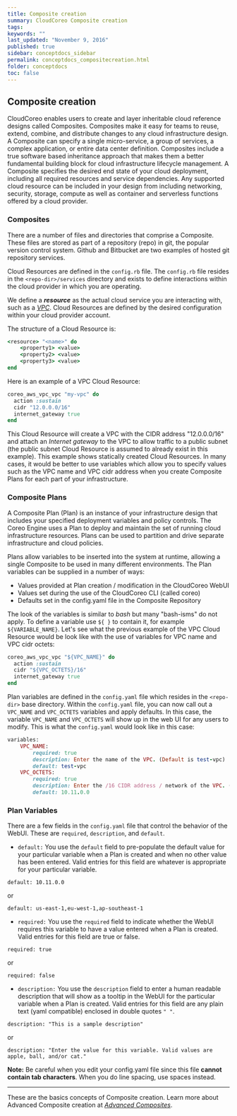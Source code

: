 ```yaml
---
title: Composite creation
summary: CloudCoreo Composite creation
tags:
keywords: ""
last_updated: "November 9, 2016"
published: true
sidebar: conceptdocs_sidebar
permalink: conceptdocs_compositecreation.html
folder: conceptdocs
toc: false
---
```


## Composite creation
CloudCoreo enables users to create and layer inheritable cloud reference designs called Composites.  Composites make it easy for teams to reuse, extend, combine, and distribute changes to any cloud infrastructure design. A Composite can specify a single micro-service, a group of services, a complex application, or entire data center definition. Composites include a true software based inheritance approach that makes them a better fundamental building block for cloud infrastructure lifecycle management. A Composite specifies the desired end state of your cloud deployment, including all required resources and service dependencies.  Any supported cloud resource can be included in your design from including networking, security, storage, compute as well as container and serverless functions offered by a cloud provider.  

### Composites  
There are a number of files and directories that comprise a Composite. These files are stored as part of a repository (repo) in git, the popular version control system. Github and Bitbucket are two examples of hosted git repository services. 

Cloud Resources are defined in the `config.rb` file. The `config.rb` file resides in the `<repo-dir>/services` directory and exists to define interactions within the cloud provider in which you are operating.  

We define a ***resource*** as the actual cloud service you are interacting with, such as a [*VPC*](https://aws.amazon.com/vpc/). Cloud Resources are defined by the desired configuration within your cloud provider account.  

The structure of a Cloud Resource is:  

~~~ ruby  
<resource> "<name>" do
    <property1> <value>
    <property2> <value>
    <property3> <value>
end
~~~  

Here is an example of a VPC Cloud Resource:

~~~ ruby  
coreo_aws_vpc_vpc "my-vpc" do
  action :sustain
  cidr "12.0.0.0/16"
  internet_gateway true
end
~~~    

This Cloud Resource will create a VPC with the CIDR address "12.0.0.0/16" and attach an *Internet gateway* to the VPC to allow traffic to a public subnet (the public subnet Cloud Resource is assumed to already exist in this example). This example shows statically created Cloud Resources. In many cases, it would be better to use variables which allow you to specify values such as the VPC name and VPC cidr address when you create Composite Plans for each part of your infrastructure.

### Composite Plans  
A Composite Plan (Plan) is an instance of your infrastructure design that includes your specified deployment variables and policy controls. The Coreo Engine uses a Plan to deploy and maintain the set of running cloud infrastructure resources.  Plans can be used to partition and drive separate infrastructure and cloud policies.  

Plans allow variables to be inserted into the system at runtime, allowing a single Composite to be used in many different environments. The Plan variables can be supplied in a number of ways:  

* Values provided at Plan creation / modification in the CloudCoreo WebUI  
* Values set during the use of the CloudCoreo CLI (called coreo)  
* Defaults set in the config.yaml file in the Composite Repository  

The look of the variables is similar to *bash* but many "bash-isms" do not apply. To define a variable use `${ }` to contain it, for example `${VARIABLE_NAME}`. Let's see what the previous example of the VPC Cloud Resource would be look like with the use of variables for VPC name and VPC cidr octets:  

~~~ ruby
coreo_aws_vpc_vpc "${VPC_NAME}" do
  action :sustain
  cidr "${VPC_OCTETS}/16"
  internet_gateway true
end
~~~  

Plan variables are defined in the `config.yaml` file which resides in the `<repo-dir>` base directory. Within the `config.yaml` file, you can now call out a `VPC_NAME` and `VPC_OCTETS` variables and apply defaults. In this case, the variable `VPC_NAME` and `VPC_OCTETS` will show up in the web UI for any users to modify.  This is what the `config.yaml` would look like in this case:

~~~ ruby
variables:
    VPC_NAME:
        required: true
        description: Enter the name of the VPC. (Default is test-vpc)
        default: test-vpc
    VPC_OCTETS:
        required: true
        description: Enter the /16 CIDR address / network of the VPC. (Default is 10.11.0.0)
        default: 10.11.0.0
~~~

### Plan Variables
There are a few fields in the `config.yaml` file that control the behavior of the WebUI. These are `required`, `description`, and `default`.

* `default:`
You use the `default` field to pre-populate the default value for your particular variable when a Plan is created and when no other value has been entered. Valid entries for this field are whatever is appropriate for your particular variable.  

`default: 10.11.0.0`  

or  

`default: us-east-1,eu-west-1,ap-southeast-1`   


* `required:`
You use the `required` field to indicate whether the WebUI requires this variable to have a value entered when a Plan is created. Valid entries for this field are true or false.  

`required: true`  

or  

`required: false`   

* `description:`
You use the `description` field to enter a human readable description that will show as a tooltip in the WebUI for the particular variable when a Plan is created. Valid entries for this field are any plain text (yaml compatible) enclosed in double quotes `" "`.  

`description: "This is a sample description"`  

or  

`description: "Enter the value for this variable. Valid values are apple, ball, and/or cat."`   


**Note:** Be careful when you edit your config.yaml file since this file **cannot contain tab characters**. When you do line spacing, use spaces instead. 

-----

These are the basics concepts of Composite creation. Learn more about Advanced Composite creation at [*Advanced Composites*](http://kb.cloudcoreo.com/conceptdocs_advancedcomposites.html).  

